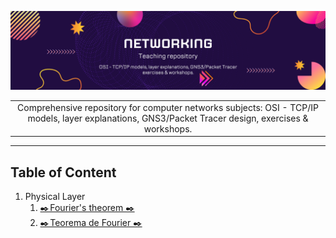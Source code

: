 ![Banner](images/Banner_Repository.png)

| |
| :-: |
| Comprehensive repository for computer networks subjects: OSI - TCP/IP models, layer explanations, GNS3/Packet Tracer design, exercises &amp; workshops. |

----

## Table of Content
1. Physical Layer
   1. [✒️ Fourier's theorem ✒️](Fourier/explanation/explanation_en.md)
   2. [✒️ Teorema de Fourier ✒️](Fourier/explanation/explanation_es.md)